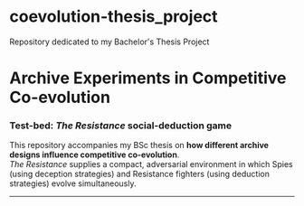# coevolution-thesis_project
Repository dedicated to my Bachelor's Thesis Project

# Archive Experiments in Competitive Co-evolution  
### Test-bed: *The Resistance* social-deduction game

This repository accompanies my BSc thesis on **how different archive designs influence competitive co-evolution**.  
*The Resistance* supplies a compact, adversarial environment in which Spies (using deception strategies) and Resistance fighters (using deduction strategies) evolve simultaneously.

---
